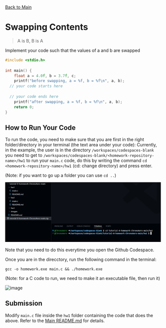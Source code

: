[Back to Main](../README.md)

# Swapping Contents

> A is B, B is A

Implement your code such that the values of a and b are swapped

```c
#include <stdio.h>

int main() {
    float a = 4.0f, b = 3.7f, c;
    printf("before swapping, a = %f, b = %f\n", a, b);
  // your code starts here
  
  // your code ends here
    printf("after swapping, a = %f, b = %f\n", a, b);
    return 0;
}
```

## How to Run Your Code

To run the code, you need to make sure that you are first in the right folder/directory in your terminal (the text area under your code):
Currently, in the example, the user is in the directory `/workspaces/codespaces-blank` you need to get to `/workspaces/codespaces-blank/<homework-repository-name>/hw1` to run your `main.c` code, do this by writing the command `cd <homework-repository-name>/hw1` (cd: change directory) and press enter.

(Note: if you want to go up a folder you can use `cd ..`)

![image](./../images/462ba8f7-a31a-4797-86fc-250e2d353d8e.png)

Note that you need to do this everytime you open the Github Codespace.

Once you are in the direcctory, run the following command in the terminal:
```
gcc -o homework.exe main.c && ./homework.exe
```
(Note: for a C code to run, we need to make it an executable file, then run it)

![image](https://github.com/user-attachments/assets/7b1858cd-913b-4a84-8780-440fa3da12e6)


## Submission

Modify `main.c` file inside the `hw1` folder containing the code that does the above. Refer to the [Main README.md](../README.md) for details.


